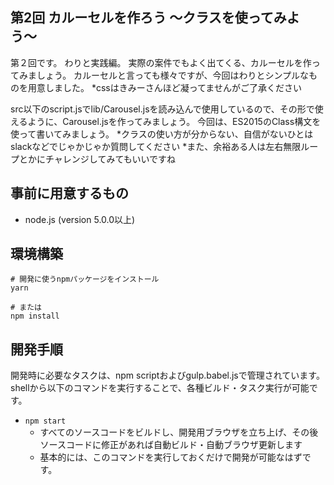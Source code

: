 ## 第2回 カルーセルを作ろう 〜クラスを使ってみよう〜

第２回です。
わりと実践編。
実際の案件でもよく出てくる、カルーセルを作ってみましょう。
カルーセルと言っても様々ですが、今回はわりとシンプルなものを用意しました。
*cssはきみーさんほど凝ってませんがご了承ください

src以下のscript.jsでlib/Carousel.jsを読み込んで使用しているので、その形で使えるように、Carousel.jsを作ってみましょう。
今回は、ES2015のClass構文を使って書いてみましょう。
*クラスの使い方が分からない、自信がないひとはslackなどでじゃかじゃか質問してください
*また、余裕ある人は左右無限ループとかにチャレンジしてみてもいいですね

## 事前に用意するもの
- node.js (version 5.0.0以上)

## 環境構築
```
# 開発に使うnpmパッケージをインストール
yarn

# または
npm install
```

## 開発手順

開発時に必要なタスクは、npm scriptおよびgulp.babel.jsで管理されています。
shellから以下のコマンドを実行することで、各種ビルド・タスク実行が可能です。

- `npm start`
  - すべてのソースコードをビルドし、開発用ブラウザを立ち上げ、その後ソースコードに修正があれば自動ビルド・自動ブラウザ更新します
  - 基本的には、このコマンドを実行しておくだけで開発が可能なはずです。


